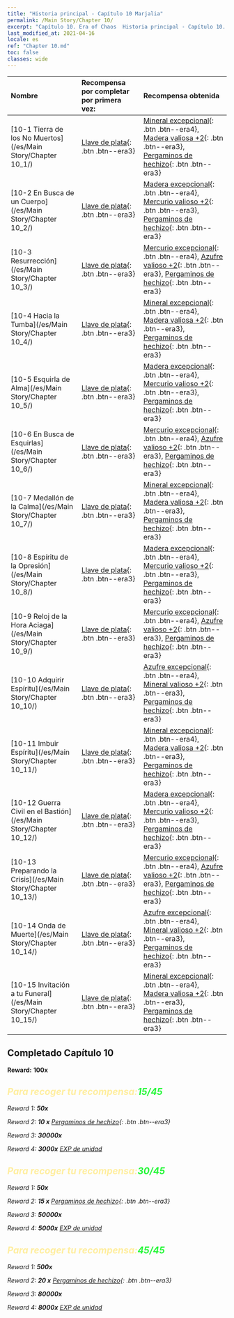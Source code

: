 ```yaml
---
title: "Historia principal - Capítulo 10 Marjalia"
permalink: /Main Story/Chapter 10/
excerpt: "Capítulo 10. Era of Chaos  Historia principal - Capítulo 10. Marjalia"
last_modified_at: 2021-04-16
locale: es
ref: "Chapter 10.md"
toc: false
classes: wide
---
```


  | Nombre |  Recompensa por completar por primera vez: | Recompensa obtenida |
  |:------------|:------------|:------------| 
  | [10-1 Tierra de los No Muertos](/es/Main Story/Chapter 10_1/) | [Llave de plata](/es/Items/con_693/){: .btn .btn--era3} | [Mineral excepcional](/es/Items/mat_33/){: .btn .btn--era4}, [Madera valiosa +2](/es/Items/mat_27/){: .btn .btn--era3}, [Pergaminos de hechizo](/es/Items/con_694/){: .btn .btn--era3} |
  | [10-2 En Busca de un Cuerpo](/es/Main Story/Chapter 10_2/) | [Llave de plata](/es/Items/con_693/){: .btn .btn--era3} | [Madera excepcional](/es/Items/mat_34/){: .btn .btn--era4}, [Mercurio valioso +2](/es/Items/mat_28/){: .btn .btn--era3}, [Pergaminos de hechizo](/es/Items/con_694/){: .btn .btn--era3} |
  | [10-3 Resurrección](/es/Main Story/Chapter 10_3/) | [Llave de plata](/es/Items/con_693/){: .btn .btn--era3} | [Mercurio excepcional](/es/Items/mat_35/){: .btn .btn--era4}, [Azufre valioso +2](/es/Items/mat_29/){: .btn .btn--era3}, [Pergaminos de hechizo](/es/Items/con_694/){: .btn .btn--era3} |
  | [10-4 Hacia la Tumba](/es/Main Story/Chapter 10_4/) | [Llave de plata](/es/Items/con_693/){: .btn .btn--era3} | [Mineral excepcional](/es/Items/mat_33/){: .btn .btn--era4}, [Madera valiosa +2](/es/Items/mat_27/){: .btn .btn--era3}, [Pergaminos de hechizo](/es/Items/con_694/){: .btn .btn--era3} |
  | [10-5 Esquirla de Alma](/es/Main Story/Chapter 10_5/) | [Llave de plata](/es/Items/con_693/){: .btn .btn--era3} | [Madera excepcional](/es/Items/mat_34/){: .btn .btn--era4}, [Mercurio valioso +2](/es/Items/mat_28/){: .btn .btn--era3}, [Pergaminos de hechizo](/es/Items/con_694/){: .btn .btn--era3} |
  | [10-6 En Busca de Esquirlas](/es/Main Story/Chapter 10_6/) | [Llave de plata](/es/Items/con_693/){: .btn .btn--era3} | [Mercurio excepcional](/es/Items/mat_35/){: .btn .btn--era4}, [Azufre valioso +2](/es/Items/mat_29/){: .btn .btn--era3}, [Pergaminos de hechizo](/es/Items/con_694/){: .btn .btn--era3} |
  | [10-7 Medallón de la Calma](/es/Main Story/Chapter 10_7/) | [Llave de plata](/es/Items/con_693/){: .btn .btn--era3} | [Mineral excepcional](/es/Items/mat_33/){: .btn .btn--era4}, [Madera valiosa +2](/es/Items/mat_27/){: .btn .btn--era3}, [Pergaminos de hechizo](/es/Items/con_694/){: .btn .btn--era3} |
  | [10-8 Espíritu de la Opresión](/es/Main Story/Chapter 10_8/) | [Llave de plata](/es/Items/con_693/){: .btn .btn--era3} | [Madera excepcional](/es/Items/mat_34/){: .btn .btn--era4}, [Mercurio valioso +2](/es/Items/mat_28/){: .btn .btn--era3}, [Pergaminos de hechizo](/es/Items/con_694/){: .btn .btn--era3} |
  | [10-9 Reloj de la Hora Aciaga](/es/Main Story/Chapter 10_9/) | [Llave de plata](/es/Items/con_693/){: .btn .btn--era3} | [Mercurio excepcional](/es/Items/mat_35/){: .btn .btn--era4}, [Azufre valioso +2](/es/Items/mat_29/){: .btn .btn--era3}, [Pergaminos de hechizo](/es/Items/con_694/){: .btn .btn--era3} |
  | [10-10 Adquirir Espíritu](/es/Main Story/Chapter 10_10/) | [Llave de plata](/es/Items/con_693/){: .btn .btn--era3} | [Azufre excepcional](/es/Items/mat_36/){: .btn .btn--era4}, [Mineral valioso +2](/es/Items/mat_26/){: .btn .btn--era3}, [Pergaminos de hechizo](/es/Items/con_694/){: .btn .btn--era3} |
  | [10-11 Imbuir Espíritu](/es/Main Story/Chapter 10_11/) | [Llave de plata](/es/Items/con_693/){: .btn .btn--era3} | [Mineral excepcional](/es/Items/mat_33/){: .btn .btn--era4}, [Madera valiosa +2](/es/Items/mat_27/){: .btn .btn--era3}, [Pergaminos de hechizo](/es/Items/con_694/){: .btn .btn--era3} |
  | [10-12 Guerra Civil en el Bastión](/es/Main Story/Chapter 10_12/) | [Llave de plata](/es/Items/con_693/){: .btn .btn--era3} | [Madera excepcional](/es/Items/mat_34/){: .btn .btn--era4}, [Mercurio valioso +2](/es/Items/mat_28/){: .btn .btn--era3}, [Pergaminos de hechizo](/es/Items/con_694/){: .btn .btn--era3} |
  | [10-13 Preparando la Crisis](/es/Main Story/Chapter 10_13/) | [Llave de plata](/es/Items/con_693/){: .btn .btn--era3} | [Mercurio excepcional](/es/Items/mat_35/){: .btn .btn--era4}, [Azufre valioso +2](/es/Items/mat_29/){: .btn .btn--era3}, [Pergaminos de hechizo](/es/Items/con_694/){: .btn .btn--era3} |
  | [10-14 Onda de Muerte](/es/Main Story/Chapter 10_14/) | [Llave de plata](/es/Items/con_693/){: .btn .btn--era3} | [Azufre excepcional](/es/Items/mat_36/){: .btn .btn--era4}, [Mineral valioso +2](/es/Items/mat_26/){: .btn .btn--era3}, [Pergaminos de hechizo](/es/Items/con_694/){: .btn .btn--era3} |
  | [10-15 Invitación a tu Funeral](/es/Main Story/Chapter 10_15/) | [Llave de plata](/es/Items/con_693/){: .btn .btn--era3} | [Mineral excepcional](/es/Items/mat_33/){: .btn .btn--era4}, [Madera valiosa +2](/es/Items/mat_27/){: .btn .btn--era3}, [Pergaminos de hechizo](/es/Items/con_694/){: .btn .btn--era3} |


## Completado Capítulo 10

 **Reward:**  **100x** <i class="fas fa-gem"/>



## <span style="color: #ffeea0">Para recoger tu recompensa:</span><span style="color: #27f73a">15/45</span>

 Reward 1:  **50x** <i class="fas fa-gem"/>

 Reward 2: **10 x** [Pergaminos de hechizo](/es/Items/con_694/){: .btn .btn--era3}

 Reward 3:  **30000x** <i class="fas fa-coins"/>

 Reward 4:  **3000x** [EXP de unidad](/es/Items/con_902/)



## <span style="color: #ffeea0">Para recoger tu recompensa:</span><span style="color: #27f73a">30/45</span>

 Reward 1:  **50x** <i class="fas fa-gem"/>

 Reward 2: **15 x** [Pergaminos de hechizo](/es/Items/con_694/){: .btn .btn--era3}

 Reward 3:  **50000x** <i class="fas fa-coins"/>

 Reward 4:  **5000x** [EXP de unidad](/es/Items/con_902/)



## <span style="color: #ffeea0">Para recoger tu recompensa:</span><span style="color: #27f73a">45/45</span>

 Reward 1:  **500x** <i class="fas fa-gem"/>

 Reward 2: **20 x** [Pergaminos de hechizo](/es/Items/con_694/){: .btn .btn--era3}

 Reward 3:  **80000x** <i class="fas fa-coins"/>

 Reward 4:  **8000x** [EXP de unidad](/es/Items/con_902/)

